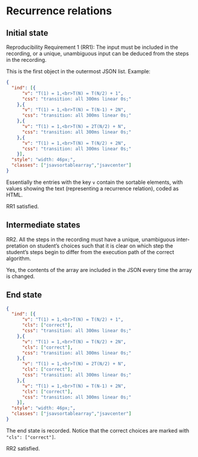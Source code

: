 # Recurrence relations

## Initial state

Reproducibility Requirement 1 (RR1):
The input must be included in the recording, or a unique, unambiguous
input can be deduced from the steps in the recording.

This is the first object in the outermost JSON list. Example:

```json
{
  "ind": [{
      "v": "T(1) = 1,<br>T(N) = T(N/2) + 1",
      "css": "transition: all 300ms linear 0s;"
    },{
      "v": "T(1) = 1,<br>T(N) = T(N-1) + 2N",
      "css": "transition: all 300ms linear 0s;"
    },{
      "v": "T(1) = 1,<br>T(N) = 2T(N/2) + N",
      "css": "transition: all 300ms linear 0s;"
    },{
      "v": "T(1) = 1,<br>T(N) = T(N/2) + 2N",
      "css": "transition: all 300ms linear 0s;"
    }],
  "style": "width: 46px;",
  "classes": ["jsavsortablearray","jsavcenter"]
}
```

Essentially the entries with the key `v` contain the sortable elements, with
values showing the text (representing a recurrence relation), coded as HTML.

RR1 satisfied.

## Intermediate states

RR2. All the steps in the recording must have a unique, unambiguous inter-
pretation on student’s choices such that it is clear on which step the student’s
steps begin to differ from the execution path of the correct algorithm.

Yes, the contents of the array are included in the JSON every time the array
is changed.

## End state

```json
{
  "ind": [{
      "v": "T(1) = 1,<br>T(N) = T(N/2) + 1",
      "cls": ["correct"],
      "css": "transition: all 300ms linear 0s;"
    },{
      "v": "T(1) = 1,<br>T(N) = T(N/2) + 2N",
      "cls": ["correct"],
      "css": "transition: all 300ms linear 0s;"
    },{
      "v": "T(1) = 1,<br>T(N) = 2T(N/2) + N",
      "cls": ["correct"],
      "css": "transition: all 300ms linear 0s;"
    },{
      "v": "T(1) = 1,<br>T(N) = T(N-1) + 2N",
      "cls": ["correct"],
      "css": "transition: all 300ms linear 0s;"
    }],
  "style": "width: 46px;",
  "classes": ["jsavsortablearray","jsavcenter"]
}
```

The end state is recorded. Notice that the correct choices are marked with
`"cls": ["correct"]`.

RR2 satisfied.
